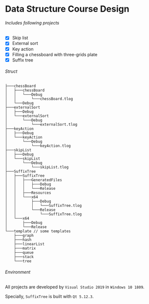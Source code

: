 # Data Structure Course Design

###### Includes following projects

+ [x] Skip list
+ [x] External sort
+ [x] Key action
+ [x] Filling a chessboard with three-grids plate
+ [x] Suffix tree

###### Struct

```
├───chessBoard
│   ├───chessBoard
│   │   └───Debug
│   │       └───chessBoard.tlog
│   └───Debug
├───externalSort
│   ├───Debug
│   └───externalSort
│       └───Debug
│           └───externalSort.tlog
├───keyAction
│   ├───Debug
│   └───keyAction
│       └───Debug
│           └───keyAction.tlog
├───skipList
│   ├───Debug
│   └───skipList
│       └───Debug
│           └───skipList.tlog
├───SuffixTree
│   ├───SuffixTree
│   │   ├───GeneratedFiles
│   │   │   ├───Debug
│   │   │   └───Release
│   │   ├───Resources
│   │   └───x64
│   │       ├───Debug
│   │       │   └───SuffixTree.tlog
│   │       └───Release
│   │           └───SuffixTree.tlog
│   └───x64
│       ├───Debug
│       └───Release
└───template // some templates
    ├───graph
    ├───hash
    ├───linearList
    ├───matrix
    ├───queue
    ├───stack
    └───tree
```

###### Environment

All projects are developed by `Visual Studio 2019` in `Windows 10 1809`. 

Specially, `SuffixTree` is built with `Qt 5.12.3`.